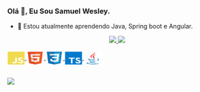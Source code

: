 ### Olá 👋, Eu Sou Samuel Wesley.

- 🌱 Estou atualmente aprendendo Java, Spring boot e Angular.

<div align="center">
  <a href="https://github.com/swcprog">
  <img height="180em" src="https://github-readme-stats.vercel.app/api?username=swcprog&show_icons=true&theme=dracula&include_all_commits=true&count_private=true"/>
  <img height="180em" src="https://github-readme-stats.vercel.app/api/top-langs/?username=swcprog&layout=compact&langs_count=7&theme=dracula"/>
</div>
  <div style="display: inline_block"><br>
  <img align="center" alt="swc-Js" height="30" width="40" src="https://raw.githubusercontent.com/devicons/devicon/master/icons/javascript/javascript-plain.svg">
  <img align="center" alt="swc-HTML" height="30" width="40" src="https://raw.githubusercontent.com/devicons/devicon/master/icons/html5/html5-original.svg">
  <img align="center" alt="swc-CSS" height="30" width="40" src="https://raw.githubusercontent.com/devicons/devicon/master/icons/css3/css3-original.svg">
  <img align="center" alt="swc-CSS" height="30" width="40" src="https://raw.githubusercontent.com/devicons/devicon/master/icons/typescript/typescript-original.svg">
  <img align="center" alt="swc-CSS" height="30" width="40" src="https://raw.githubusercontent.com/devicons/devicon/master/icons/java/java-original.svg">
  
          
  
 </div>
  
  ##
  
  <a href="https://www.linkedin.com/in/samuel-wesley-3780b0230/" target="_blank"><img src="https://img.shields.io/badge/-LinkedIn-%230077B5?style=for-the-badge&logo=linkedin&logoColor=white" target="_blank"></a> 

